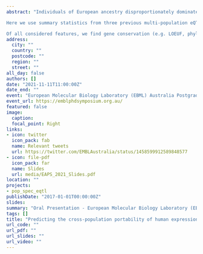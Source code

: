 ```yaml
---
abstract: "Individuals of European ancestry disproportionately dominate participation in human genetic studies, to the detriment of scientific inquiry and the equitable translation of genomic research. One genomic study type, expression quantitative trait locus (eQTL) mapping, identifies statistical associations between genetic variants and differential gene expression. However, whilst eQTL studies have been valuable tools for understanding the regulatory consequences of disease-associated genetic variants, not all eQTLs are shared across populations. Understanding the biological and genomic features of these eQTLs could enable prediction of eQTLs in understudied populations. \n

Here we use summary statistics from three previous multi-population eQTL studies to classify eQTLs as population-specific or shared between at least two populations (African American, European American, Indonesian etc.). We train machine learning models to predict whether or not an eQTL is specific to its discovery population using publicly available information on the evolutionary, functional, and expression properties of these eQTLs (accuracy > 80%). \n

Of all considered features, we find gene conservation (e.g. LOEUF, phyloP), Gene Ontology annotations, allele frequency and eQTL effect size are the most informative.This result suggests these features could be used to assess the probability a particular eQTL is specific to a population, and to understand gene regulatory trait differences across populations. Since current Eurocentric biases in genomic resources are likely to persist for some time, our approach could be an important step toward a more equitable understanding of gene regulation, and hence more equitable personalised medicine."
address:
  city: ""
  country: ""
  postcode: ""
  region: ""
  street: ""
all_day: false
authors: []
date: "2021-11-11T11:00:00Z"
date_end: ""
event: "European Molecular Biology Laboratory (EBML) Australia Postgraduate Symposium"
event_url: https://emblphdsymposium.org.au/
featured: false
image: 
  caption: 
  focal_point: Right
links:
- icon: twitter
  icon_pack: fab
  name: Relevant tweets
  url: https://twitter.com/EMBLAustralia/status/1458599912589848577
- icon: file-pdf
  icon_pack: far
  name: Slides
  url: media/EAPS_2021_Slides.pdf
location: ""
projects: 
- pop_spec_eqtl
publishDate: "2017-01-01T00:00:00Z"
slides: 
summary: "Oral Presentation - European Molecular Biology Laboratory (EBML) Australia Postgraduate Symposium"
tags: []
title: "Predicting the cross-population portability of human expression quantitative trait loci"
url_code: ""
url_pdf: ""
url_slides: ""
url_video: ""
---
```

